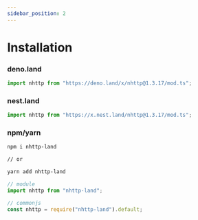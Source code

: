 ```yaml
---
sidebar_position: 2
---
```


# Installation

### deno.land

```ts
import nhttp from "https://deno.land/x/nhttp@1.3.17/mod.ts";
```

### nest.land

```ts
import nhttp from "https://x.nest.land/nhttp@1.3.17/mod.ts";
```

### npm/yarn

```bash
npm i nhttp-land

// or

yarn add nhttp-land
```

```ts
// module
import nhttp from "nhttp-land";

// commonjs
const nhttp = require("nhttp-land").default;
```
